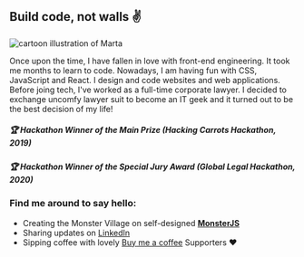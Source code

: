 ## Build code, not walls :v:

<img src="https://raw.githubusercontent.com/martatomchuck/martatomchuck/master/images/Marta.svg" alt="cartoon illustration of Marta"></img>

Once upon the time, I have fallen in love with front-end engineering. It took me months to learn to code. Nowadays, I am having fun with CSS, JavaScript and React. I design and code websites and web applications. Before joing tech, I've worked as a full-time corporate lawyer. I decided to exchange uncomfy lawyer suit to become an IT geek and it turned out to be the best decision of my life!

##### :trophy: Hackathon Winner of the Main Prize (Hacking Carrots Hackathon, 2019)
##### :trophy: Hackathon Winner of the Special Jury Award (Global Legal Hackathon, 2020)

### Find me around to say hello:
- Creating the Monster Village on self-designed **[MonsterJS](https://monsterjs.com)**
- Sharing updates on [LinkedIn](https://linkedin.com/in/martatomczakcv) 
- Sipping coffee with lovely [Buy me a coffee](https://www.buymeacoffee.com/monstervillage) Supporters :heart:
